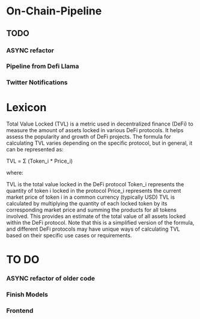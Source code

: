 # On-Chain-Pipeline



## TODO

### ASYNC refactor
### Pipeline from Defi Llama
### Twitter Notifications



# Lexicon

Total Value Locked (TVL) is a metric used in decentralized finance (DeFi) to measure the amount of assets locked in various DeFi protocols. It helps assess the popularity and growth of DeFi projects. The formula for calculating TVL varies depending on the specific protocol, but in general, it can be represented as:

TVL = Σ (Token_i * Price_i)

where:

TVL is the total value locked in the DeFi protocol
Token_i represents the quantity of token i locked in the protocol
Price_i represents the current market price of token i in a common currency (typically USD)
TVL is calculated by multiplying the quantity of each locked token by its corresponding market price and summing the products for all tokens involved. This provides an estimate of the total value of all assets locked within the DeFi protocol. Note that this is a simplified version of the formula, and different DeFi protocols may have unique ways of calculating TVL based on their specific use cases or requirements.


# TO DO

### ASYNC refactor of older code

### Finish Models
### Frontend

